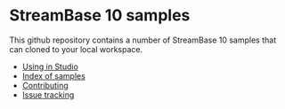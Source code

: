 # StreamBase 10 samples

This github repository contains a number of StreamBase 10 samples that can cloned
to your local workspace.

* [Using in Studio](docs/studio.md)
* [Index of samples](docs/samples.md)
* [Contributing](docs/contributing.md)
* [Issue tracking](docs/issues.md)
